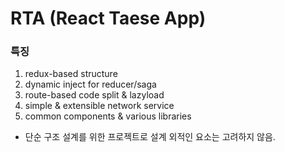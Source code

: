# RTA (React Taese App)

### 특징
1. redux-based structure
2. dynamic inject for reducer/saga
4. route-based code split & lazyload
5. simple & extensible network service
6. common components & various libraries

  - 단순 구조 설계를 위한 프로젝트로 설계 외적인 요소는 고려하지 않음.
